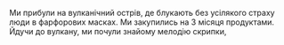 
Ми прибули на вулканічний острів, де блукають без усілякого страху люди в фарфорових масках. Ми закупились на 3 місяця продуктами. Йдучи до вулкану, ми почули знайому мелодію скрипки, 